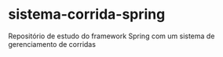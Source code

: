 # sistema-corrida-spring
Repositório de estudo do framework Spring com um sistema de gerenciamento de corridas
